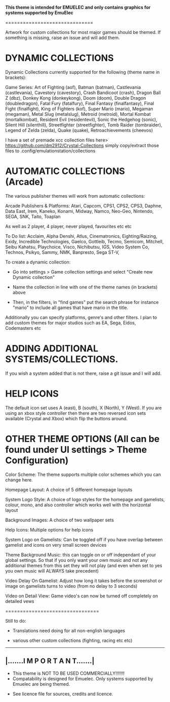 **This theme is intended for EMUELEC and only contains graphics for systems supported by EmuElec**

==============================

Artwork for custom collections for most major games should be themed. If something is missing, raise an issue and will add them.

DYNAMIC COLLECTIONS
===================

Dynamic Collections currently supported for the following (theme name in brackets): 

Game Series: Art of Fighting (aof), Batman (batman), Castlevania (castlevania), Cavestory (cavestory), Crash Bandicoot (crash), Dragon Ball Z (dbz), Donkey Kong (donkeykong), Doom (doom), Double Dragon (doubledragon), Fatal Fury (fatalfury), Final Fantasy (finalfantasy), Final Fight (finalfight),  King of Fighters (kof), Super Mario (mario), Megaman (megaman), Metal Slug (metalslug), Metroid (metroid), Mortal Kombat (mortalkombat), Resident Evil (residentevil), Sonic the Hedgehog (sonic), Silent Hill (silenthill), Streetfighter (streetfighter), Tomb Raider (tombraider), Legend of Zelda (zelda), Quake (quake), Retroachievements (cheevos)

I have a set of premade xcc collection files here> https://github.com/dm2912/Crystal-Collections simply copy/extract those files to .config/emulationstation/collections

AUTOMATIC COLLECTIONS (Arcade)
==============================

The various publisher themes will work from automatic collections:

Arcade Publishers & Platforms: Atari, Capcom, CPS1, CPS2, CPS3, Daphne, Data East, Irem, Kaneko, Konami, Midway, Namco, Neo-Geo, Nintendo, SEGA, SNK, Taito, Toaplan


As well as 2 player, 4 player, never played, favourites etc etc

To Do list: Acclaim, Alpha Denshi, Atlus, Cinematronics, Eighting/Raizing, Exidy, Incredible Technologies, Gaelco, Gottleib, Tecmo, Semicom, Mitchell, Seibu Kahatsu, Playchoice, Visco, Nichibutsu, IGS, Video System Co, Technos, Psikyo, Sammy, NMK, Banpresto, Sega ST-V, 



To create a dynamic collection:

+ Go into settings > Game collection settings and select "Create new Dynamic collection"

+ Name the collection in line with one of the theme names (in brackets) above

+ Then, in the filters, in "find games" put the search phrase for instance "mario" to include all games that have mario in the title. 

Additionally you can specify platforms, genre's and other filters. I plan to add custom themes for major studios such as EA, Sega, Eidos, Codemasters etc


ADDING ADDITIONAL SYSTEMS/COLLECTIONS. 
======================================

If you wish a system added that is not there, raise a git issue and I will add.

HELP ICONS
==========

The default icon set uses A (east), B (south), X (North), Y (West). If you are using an xbox style controller then there are two reversed icon sets available (Crystal and Xbox) which flip the buttons around. 

OTHER THEME OPTIONS (All can be found under UI settings > Theme Configuration)
===================

Color Scheme: The theme supports multiple color schemes which you can change here.

Homepage Layout: A choice of 5 different homepage layouts

System Logo Style: A choice of logo styles for the homepage and gamelists, colour, mono, and also controller which works well with the horizontal layout

Background Images: A choice of two wallpaper sets

Help Icons: Multiple options for help icons

System Logo on Gamelists: Can be toggled off if you have overlap between gamelist and icons on very small screen devices

Theme Background Music: this can toggle on or off independant of your global settings. So that if you only want your own music and not any additional themes from this set they will not play (and even when set to  yes you own music will ALWAYS take precedent)

Video Delay On Gamelist: Adjust how long it takes before the screenshot or image on gamelists turns to video (from no delay to 3 seconds) 

Video on Detail View: Game video's can now be turned off completely on detailed vews


================================

Still to do:

+ Translations need doing for all non-english languages

+ various other custom collections (fighting, racing etc etc)


--------------------------------------------------------------
|.......I M P O R T A N T.......|
--------------------------------------------------------------

* This theme is NOT TO BE USED COMMERCIALLY!!!!!!!
* Compatability is designed for Emuelec. Only systems supported by Emuelec are being themed. 
+ See licence file for sources, credits and licence. 
